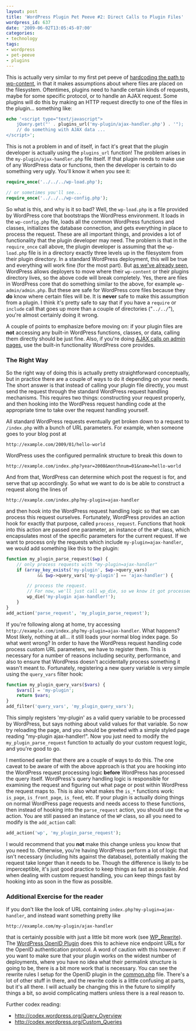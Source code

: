 ```yaml
---
layout: post
title: 'WordPress Plugin Pet Peeve #2: Direct Calls to Plugin Files'
wordpress_id: 637
date: '2009-06-02T13:05:45-07:00'
categories:
- technology
tags:
- wordpress
- pet-peeve
- plugins
---
```

This is actually very similar to my first pet peeve of [hardcoding the path to wp-content][pet-peeve-1], in that it
makes assumptions about where files are placed on the filesystem.  Oftentimes, plugins need to handle certain kinds of
requests, maybe for some specific protocol, or to handle an AJAX request.  Some plugins will do this by making an HTTP
request directly to one of the files in the plugin... something like:

``` php
echo '<script type="text/javascript">
    jQuery.get("' . plugins_url('my-plugin/ajax-handler.php') . '");
    // do something with AJAX data ...
</script>';
```

This is not a problem in and of itself, in fact it's great that the plugin developer is actually using the `plugins_url`
function!  The problem arises in the `my-plugin/ajax-handler.php` file itself.  <!--more--> If that plugin needs to make
use of any WordPress data or functions, then the developer is certain to do something very ugly.  You'll know it when
you see it:

``` php
require_once('../../../wp-load.php');

// or sometimes you'll see...
require_once('../../../wp-config.php');
```

So what is this, and why is it so bad?  Well, the `wp-load.php` is a file provided by WordPress core that bootstraps the
WordPress environment.  It loads in the `wp-config.php` file, loads all the common WordPress functions and classes,
initializes the database connection, and gets everything in place to process the request.  These are all important
things, and provides a lot of functionality that the plugin developer may need.  The problem is that in the
`require_once` call above, the plugin developer is assuming that the `wp-load.php` file is in a directory exactly three
levels up in the filesystem from their plugin directory.  In a standard WordPress deployment, this will be true and
everything will work fine (for the most part).  But [as we've already seen][pet-peeve-1], WordPress allows deployers to
move where their `wp-content` or their plugins directory lives, so the above code will break completely.  Yes, there are
files in WordPress core that do something similar to the above, for example `wp-admin/admin.php`.  But these are safe
for WordPress core files because they **do** know where certain files will be.  It is **never** safe to make this
assumption from a plugin.  I think it's pretty safe to say that if you have a `require` or `include` call that goes up
more than a couple of directories ("`../../`"), you're almost certainly doing it wrong.

A couple of points to emphasize before moving on: if your plugin files are **not** accessing any built-in WordPress
functions, classes, or data, calling them directly should be just fine.  Also, if you're doing [AJAX calls on admin
pages][], use the built-in functionality WordPress core provides.

### The Right Way ###

So the right way of doing this is actually pretty straightforward conceptually, but in practice there are a couple of
ways to do it depending on your needs.  The short answer is that instead of calling your plugin file directly, you must
send the request through the standard WordPress request handling mechanisms.  This requires two things: constructing
your request properly, and then hooking into the WordPress request handling code at the appropriate time to take over
the request handling yourself.

All standard WordPress requests eventually get broken down to a request to `/index.php` with a bunch of URL parameters.
For example, when someone goes to your blog post at 

    http://example.com/2009/01/hello-world

WordPress uses the configured permalink structure to break this down to

    http://example.com/index.php?year=2008&monthnum=01&name=hello-world

And from that, WordPress can determine which post the request is for, and serve that up accordingly.  So what we want to
do is be able to construct a request along the lines of

    http://example.com/index.php?my-plugin=ajax-handler

and then hook into the WordPress request handling logic so that we can process this request ourselves.  Fortunately,
WordPress provides an action hook for exactly that purpose, called `process_request`.  Functions that hook into this
action are passed one parameter, an instance of the `WP` class, which encapsulates most of the specific parameters for
the current request.  If we want to process only the requests which include `my-plugin=ajax-handler`, we would add
something like this to the plugin:

``` php
function my_plugin_parse_request($wp) {
    // only process requests with "my-plugin=ajax-handler"
    if (array_key_exists('my-plugin', $wp->query_vars) 
            && $wp->query_vars['my-plugin'] == 'ajax-handler') {

        // process the request.
        // For now, we'll just call wp_die, so we know it got processed
        wp_die('my-plugin ajax-handler!');
    }
}
add_action('parse_request', 'my_plugin_parse_request');
```

If you're following along at home, try accessing `http://example.com/index.php?my-plugin=ajax-handler`.  What happens?
Most likely, nothing at all... it still loads your normal blog index page.  So what went wrong?  In order to have the
WordPress request handling code process custom URL parameters, we have to register them.  This is necessary for a number
of reasons including security, performance, and also to ensure that WordPress doesn't accidentally process something it
wasn't meant to.  Fortunately, registering a new query variable is very simple using the `query_vars` filter hook:

``` php
function my_plugin_query_vars($vars) {
    $vars[] = 'my-plugin';
    return $vars;
}
add_filter('query_vars', 'my_plugin_query_vars');
```

This simply registers 'my-plugin' as a valid query variable to be processed by WordPress, but says nothing about valid
values for that variable.  So now try reloading the page, and you should be greeted with a simple styled page reading
"my-plugin ajax-handler!".  Now you just need to modify the `my_plugin_parse_request` function to actually do your
custom request logic, and you're good to go.

I mentioned earlier that there are a couple of ways to do this.  The one caveat to be aware of with the above approach
is that you are hooking into the WordPress request processing logic **before** WordPress has processed the query itself.
WordPress's query handling logic is responsible for examining the request and figuring out what page or post within
WordPress the request maps to.  This is also what makes the `is_*` functions work: `is_page`, `is_front_page`,
`is_feed`, etc.  If your plugin is actually doing things on normal WordPress page requests and needs access to these
functions, then instead of hooking into the `parse_request` action, you should use the `wp` action.  You are still
passed an instance of the `WP` class, so all you need to modify is the `add_action` call:

``` php
add_action('wp', 'my_plugin_parse_request');
```

I would recommend that you **not** make this change unless you know that you need to.  Otherwise, you're having
WordPress perform a lot of logic that isn't necessary (including hits against the database), potentially making the
request take longer than it needs to be.  Though the difference is likely to be imperceptible, it's just good practice
to keep things as fast as possible.  And when dealing with custom request handling, you can keep things fast by hooking
into as soon in the flow as possible.

### Additional Exercise for the reader ###

If you don't like the look of URL containing `index.php?my-plugin=ajax-handler`, and instead want something pretty like

    http://example.com/my-plugin/ajax-handler

that is certainly possible with just a little bit more work (see [WP_Rewrite][]).  The [WordPress OpenID Plugin][] does
this to achieve nice endpoint URLs for the OpenID authentication protocol.  A word of caution with this however: if you
want to make sure that your plugin works on the widest number of deployments, where you have no idea what their
permalink structure is going to be, there is a bit more work that is necessary.  You can see the rewrite rules I setup
for the OpenID plugin in the [common.php][] file.  There's a lot of other stuff in there, and the rewrite code is a
little confusing at parts, but it's all there.  I will actually be changing this in the future to simplify things a bit,
so avoid complicating matters unless there is a real reason to.

Further codex reading:

  - <http://codex.wordpress.org/Query_Overview>
  - <http://codex.wordpress.org/Custom_Queries>

[pet-peeve-1]: http://willnorris.com/2009/05/wordpress-plugin-pet-peeve-hardcoding-wp-content
[AJAX calls on admin pages]: http://codex.wordpress.org/AJAX_in_Plugins#Ajax_on_the_Administration_Side
[WP_Rewrite]: http://codex.wordpress.org/Function_Reference/WP_Rewrite
[common.php]: http://code.google.com/p/diso/source/browse/wordpress/openid/trunk/common.php
[WordPress OpenID Plugin]: http://wordpress.org/extend/plugins/openid/
